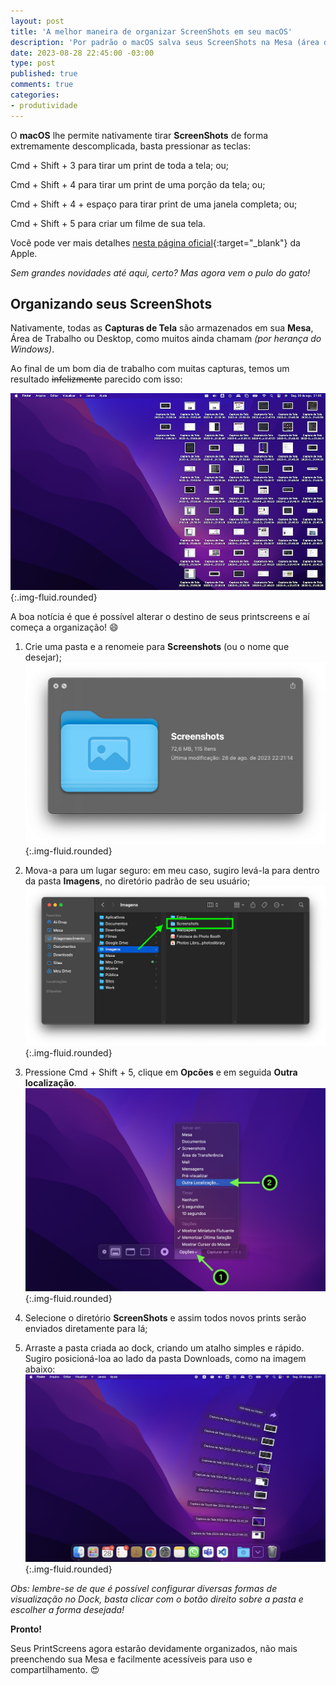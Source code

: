 ```yaml
---
layout: post
title: 'A melhor maneira de organizar ScreenShots em seu macOS'
description: 'Por padrão o macOS salva seus ScreenShots na Mesa (área de Trabalho) e isso pode causar uma bagunça em seu computador ao final do dia! A boa notícia é que é facilmente possível mudar essa situação!'
date: 2023-08-28 22:45:00 -03:00
type: post
published: true
comments: true
categories:
- produtividade
---
```


O **macOS** lhe permite nativamente tirar **ScreenShots** de forma extremamente descomplicada, basta pressionar as teclas:

<span class="badge bg-secondary">Cmd</span> + <span class="badge bg-secondary">Shift</span> + <span class="badge bg-secondary">3</span> para tirar um print de toda a tela; ou;

<span class="badge bg-secondary">Cmd</span> + <span class="badge bg-secondary">Shift</span> + <span class="badge bg-secondary">4</span> para tirar um print de uma porção da tela; ou;

<span class="badge bg-secondary">Cmd</span> + <span class="badge bg-secondary">Shift</span> + <span class="badge bg-secondary">4</span> + <span class="badge bg-secondary">espaço</span> para tirar print de uma janela completa; ou;

<span class="badge bg-secondary">Cmd</span> + <span class="badge bg-secondary">Shift</span> + <span class="badge bg-secondary">5</span> para criar um filme de sua tela.

Você pode ver mais detalhes [nesta página oficial](https://support.apple.com/pt-br/HT201361#:~:text=Mantenha%20pressionadas%20as%20teclas%20Shift%20%2B%20Command%20%2B%204.,barra%20de%20espa%C3%A7o%20enquanto%20arrasta.){:target="_blank"} da Apple.

*Sem grandes novidades até aqui, certo? Mas agora vem o pulo do gato!*

## Organizando seus ScreenShots

Nativamente, todas as **Capturas de Tela** são armazenados em sua **Mesa**, Área de Trabalho ou Desktop, como muitos ainda chamam *(por herança do Windows)*.

Ao final de um bom dia de trabalho com muitas capturas, temos um resultado ~~infelizmente~~ parecido com isso:

![PrintScreen da Mesa de um MacOS com mais de metade da tela tomada por arquivos resultantes de printscreens feitos ao longo de um dia](../../assets/imgs/macos-printscreen/macos-printscreens-mesa.jpg){:.img-fluid.rounded}

A boa notícia é que é possível alterar o destino de seus printscreens e aí começa a organização! 😄

1. Crie uma pasta e a renomeie para **Screenshots** (ou o nome que desejar);
![Print de tela mostrando um ícone de diretório em azul e abaixo o título da pasta escrito ScreenShots](../../assets/imgs/macos-printscreen/diretorio-screenshots.png){:.img-fluid.rounded}

2. Mova-a para um lugar seguro: em meu caso, sugiro levá-la para dentro da pasta **Imagens**, no diretório padrão de seu usuário;
![Print de tela mostrando o finder do macOS, percorrendo o caminho: usuário, imagens e então o diretório chamado Screenshots](../../assets/imgs/macos-printscreen/localizacao-diretorio-screenshots.png){:.img-fluid.rounded}

3. Pressione <span class="badge bg-secondary">Cmd</span> + <span class="badge bg-secondary">Shift</span> + <span class="badge bg-secondary">5</span>, clique em **Opcões** e em seguida **Outra localização**.
![Print de tela mostrando o finder do macOS, percorrendo o caminho: usuário, imagens e então o diretório chamado Screenshots](../../assets/imgs/macos-printscreen/opcoes-outra_localizacao.jpg){:.img-fluid.rounded}

4. Selecione o diretório **ScreenShots** e assim todos novos prints serão enviados diretamente para lá;

5. Arraste a pasta criada ao dock, criando um atalho simples e rápido. Sugiro posicioná-loa ao lado da pasta Downloads, como na imagem abaixo:
![Print de tela mostrando o finder do macOS, percorrendo o caminho: usuário, imagens e então o diretório chamado Screenshots](../../assets/imgs/macos-printscreen/dock-screenshots-folder.jpg){:.img-fluid.rounded}

_Obs: lembre-se de que é possível configurar diversas formas de visualização no Dock, basta clicar com o botão direito sobre a pasta e escolher a forma desejada!_

**Pronto!**

Seus PrintScreens agora estarão devidamente organizados, não mais preenchendo sua Mesa e facilmente acessíveis para uso e compartilhamento. 😍